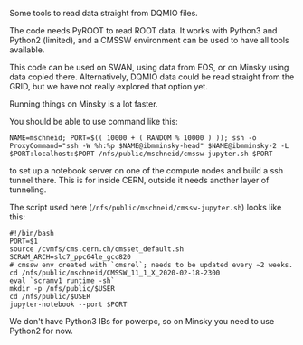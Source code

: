 Some tools to read data straight from DQMIO files.

The code needs PyROOT to read ROOT data. It works with Python3 and Python2 
(limited), and a CMSSW environment can be used to have all tools available.

This code can be used on SWAN, using data from EOS, or on Minsky using data 
copied there. Alternatively, DQMIO data could be read straight from the GRID,
but we have not really explored that option yet.

Running things on Minsky is a lot faster.

You should be able to use command like this:
```
NAME=mschneid; PORT=$(( 10000 + ( RANDOM % 10000 ) )); ssh -o ProxyCommand="ssh -W %h:%p $NAME@ibmminsky-head" $NAME@ibmminsky-2 -L $PORT:localhost:$PORT /nfs/public/mschneid/cmssw-jupyter.sh $PORT
```

to set up a notebook server on one of the compute nodes and build a ssh tunnel there. This is for inside CERN, outside it needs another layer of tunneling.

The script used here (`/nfs/public/mschneid/cmssw-jupyter.sh`) looks like this:
```
#!/bin/bash
PORT=$1
source /cvmfs/cms.cern.ch/cmsset_default.sh
SCRAM_ARCH=slc7_ppc64le_gcc820
# cmssw env created with `cmsrel`; needs to be updated every ~2 weeks.
cd /nfs/public/mschneid/CMSSW_11_1_X_2020-02-18-2300
eval `scramv1 runtime -sh`
mkdir -p /nfs/public/$USER
cd /nfs/public/$USER
jupyter-notebook --port $PORT
```

We don't have Python3 IBs for powerpc, so on Minsky you need to use Python2 for now.


